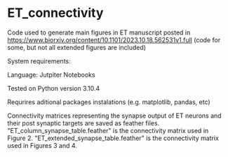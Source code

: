 # ET_connectivity
Code used to generate main figures in ET manuscript posted in https://www.biorxiv.org/content/10.1101/2023.10.18.562531v1.full
(code for some, but not all extended figures are included)

System requirements:

Language: Jutpiter Notebooks

Tested on Python version 3.10.4

Requrires aditional packages instalations (e.g. matplotlib, pandas, etc)

Connectivity matrices representing the synapse output of ET neurons and their post synaptic targets are saved as feather files. "ET_column_synapse_table.feather" is the connectivity matrix used in Figure 2.  "ET_extended_synapse_table.feather" is the connectivity matrix used in Figures 3 and 4. 

